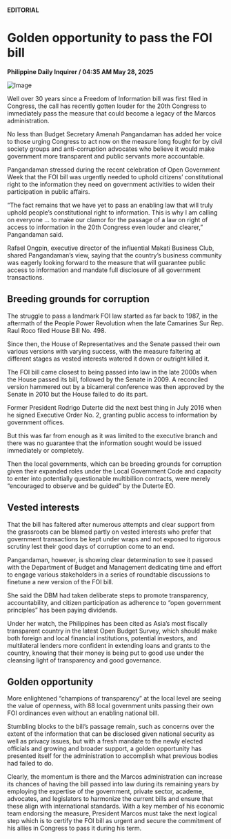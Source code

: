 **EDITORIAL**

# Golden opportunity to pass the FOI bill

****Philippine Daily Inquirer / 04:35 AM May 28, 2025****

![Image](https://raw.githubusercontent.com/github-jl14/scrapy_api/refs/heads/main/images/editorial05282025.png)

Well over 30 years since a Freedom of Information bill was first filed in Congress, the call has recently gotten louder for the 20th Congress to immediately pass the measure that could become a legacy of the Marcos administration.

No less than Budget Secretary Amenah Pangandaman has added her voice to those urging Congress to act now on the measure long fought for by civil society groups and anti-corruption advocates who believe it would make government more transparent and public servants more accountable.

Pangandaman stressed during the recent celebration of Open Government Week that the FOI bill was urgently needed to uphold citizens’ constitutional right to the information they need on government activities to widen their participation in public affairs.

“The fact remains that we have yet to pass an enabling law that will truly uphold people’s constitutional right to information. This is why I am calling on everyone … to make our clamor for the passage of a law on right of access to information in the 20th Congress even louder and clearer,” Pangandaman said.

Rafael Ongpin, executive director of the influential Makati Business Club, shared Pangandaman’s view, saying that the country’s business community was eagerly looking forward to the measure that will guarantee public access to information and mandate full disclosure of all government transactions.

## Breeding grounds for corruption

The struggle to pass a landmark FOI law started as far back to 1987, in the aftermath of the People Power Revolution when the late Camarines Sur Rep. Raul Roco filed House Bill No. 498.

Since then, the House of Representatives and the Senate passed their own various versions with varying success, with the measure faltering at different stages as vested interests watered it down or outright killed it.

The FOI bill came closest to being passed into law in the late 2000s when the House passed its bill, followed by the Senate in 2009. A reconciled version hammered out by a bicameral conference was then approved by the Senate in 2010 but the House failed to do its part.

Former President Rodrigo Duterte did the next best thing in July 2016 when he signed Executive Order No. 2, granting public access to information by government offices.

But this was far from enough as it was limited to the executive branch and there was no guarantee that the information sought would be issued immediately or completely.

Then the local governments, which can be breeding grounds for corruption given their expanded roles under the Local Government Code and capacity to enter into potentially questionable multibillion contracts, were merely “encouraged to observe and be guided” by the Duterte EO.

## Vested interests

That the bill has faltered after numerous attempts and clear support from the grassroots can be blamed partly on vested interests who prefer that government transactions be kept under wraps and not exposed to rigorous scrutiny lest their good days of corruption come to an end.

Pangandaman, however, is showing clear determination to see it passed with the Department of Budget and Management dedicating time and effort to engage various stakeholders in a series of roundtable discussions to finetune a new version of the FOI bill.

She said the DBM had taken deliberate steps to promote transparency, accountability, and citizen participation as adherence to “open government principles” has been paying dividends.

Under her watch, the Philippines has been cited as Asia’s most fiscally transparent country in the latest Open Budget Survey, which should make both foreign and local financial institutions, potential investors, and multilateral lenders more confident in extending loans and grants to the country, knowing that their money is being put to good use under the cleansing light of transparency and good governance.

## Golden opportunity

More enlightened “champions of transparency” at the local level are seeing the value of openness, with 88 local government units passing their own FOI ordinances even without an enabling national bill.

Stumbling blocks to the bill’s passage remain, such as concerns over the extent of the information that can be disclosed given national security as well as privacy issues, but with a fresh mandate to the newly elected officials and growing and broader support, a golden opportunity has presented itself for the administration to accomplish what previous bodies had failed to do.

Clearly, the momentum is there and the Marcos administration can increase its chances of having the bill passed into law during its remaining years by employing the expertise of the government, private sector, academe, advocates, and legislators to harmonize the current bills and ensure that these align with international standards. With a key member of his economic team endorsing the measure, President Marcos must take the next logical step which is to certify the FOI bill as urgent and secure the commitment of his allies in Congress to pass it during his term.